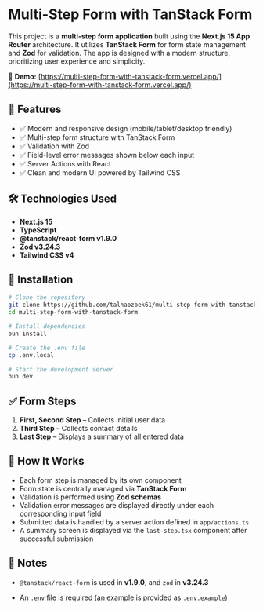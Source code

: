 # Multi-Step Form with TanStack Form

This project is a **multi-step form application** built using the **Next.js 15 App Router** architecture. It utilizes **TanStack Form** for form state management and **Zod** for validation. The app is designed with a modern structure, prioritizing user experience and simplicity.

🔗 **Demo:** [https://multi-step-form-with-tanstack-form.vercel.app/](https://multi-step-form-with-tanstack-form.vercel.app/)

## 🚀 Features

- ✅ Modern and responsive design (mobile/tablet/desktop friendly)
- ✅ Multi-step form structure with TanStack Form
- ✅ Validation with Zod
- ✅ Field-level error messages shown below each input
- ✅ Server Actions with React
- ✅ Clean and modern UI powered by Tailwind CSS

## 🛠️ Technologies Used

- **Next.js 15**
- **TypeScript**
- **@tanstack/react-form v1.9.0**
- **Zod v3.24.3**
- **Tailwind CSS v4**

## 🧩 Installation

```bash
# Clone the repository
git clone https://github.com/talhaozbek61/multi-step-form-with-tanstack-form.git
cd multi-step-form-with-tanstack-form

# Install dependencies
bun install

# Create the .env file
cp .env.local

# Start the development server
bun dev
```

## ✅ Form Steps

1. **First, Second Step** – Collects initial user data
2. **Third Step** – Collects contact details
3. **Last Step** – Displays a summary of all entered data

## 🧪 How It Works

- Each form step is managed by its own component
- Form state is centrally managed via **TanStack Form**
- Validation is performed using **Zod schemas**
- Validation error messages are displayed directly under each corresponding input field
- Submitted data is handled by a server action defined in `app/actions.ts`
- A summary screen is displayed via the `last-step.tsx` component after successful submission

## 📌 Notes

- `@tanstack/react-form` is used in **v1.9.0**, and `zod` in **v3.24.3**

- An `.env` file is required (an example is provided as `.env.example`)
